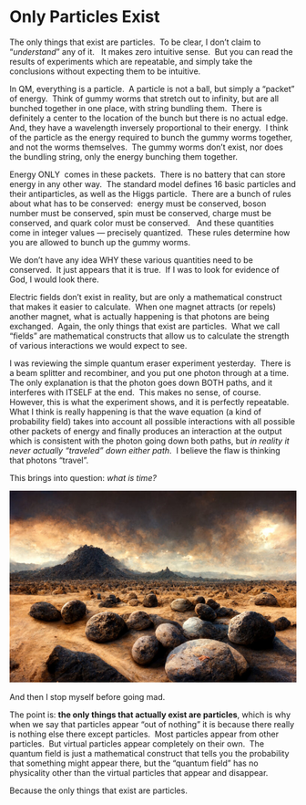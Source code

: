 #  Only Particles Exist

The only things that exist are particles.  To be clear, I don’t claim to “_understand_” any of it.   It makes zero intuitive sense.  But you can read the results of experiments which are repeatable, and simply take the conclusions without expecting them to be intuitive.

In QM, everything is a particle.  A particle is not a ball, but simply a “packet” of energy.  Think of gummy worms that stretch out to infinity, but are all bunched together in one place, with string bundling them.  There is definitely a center to the location of the bunch but there is no actual edge.  And, they have a wavelength inversely proportional to their energy.  I think of the particle as the energy required to bunch the gummy worms together, and not the worms themselves.  The gummy worms don’t exist, nor does the bundling string, only the energy bunching them together.

Energy ONLY  comes in these packets.  There is no battery that can store energy in any other way.  The standard model defines 16 basic particles and their antiparticles, as well as the Higgs particle.  There are a bunch of rules about what has to be conserved:  energy must be conserved, boson number must be conserved, spin must be conserved, charge must be conserved, and quark color must be conserved.   And these quantities come in integer values — precisely quantized.  These rules determine how you are allowed to bunch up the gummy worms.

We don’t have any idea WHY these various quantities need to be conserved.  It just appears that it is true.  If I was to look for evidence of God, I would look there.

Electric fields don’t exist in reality, but are only a mathematical construct that makes it easier to calculate.  When one magnet attracts (or repels) another magnet, what is actually happening is that photons are being exchanged.  Again, the only things that exist are particles.  What we call “fields” are mathematical constructs that allow us to calculate the strength of various interactions we would expect to see.

I was reviewing the simple quantum eraser experiment yesterday.  There is a beam splitter and recombiner, and you put one photon through at a time.  The only explanation is that the photon goes down BOTH paths, and it interferes with ITSELF at the end.  This makes no sense, of course. However, this is what the experiment shows, and it is perfectly repeatable.  What I think is really happening is that the wave equation (a kind of probability field) takes into account all possible interactions with all possible other packets of energy and finally produces an interaction at the output which is consistent with the photon going down both paths, but _in reality it never actually “traveled” down either_ _path_.  I believe the flaw is thinking that photons “travel”.

This brings into question: _what is time?_

![](only-particles-exist-img1.jpg)

And then I stop myself before going mad.

The point is: **the only things that actually exist are particles**, which is why when we say that particles appear “out of nothing” it is because there really is nothing else there except particles.  Most particles appear from other particles.  But virtual particles appear completely on their own.  The quantum field is just a mathematical construct that tells you the probability that something might appear there, but the “quantum field” has no physicality other than the virtual particles that appear and disappear.

Because the only things that exist are particles.